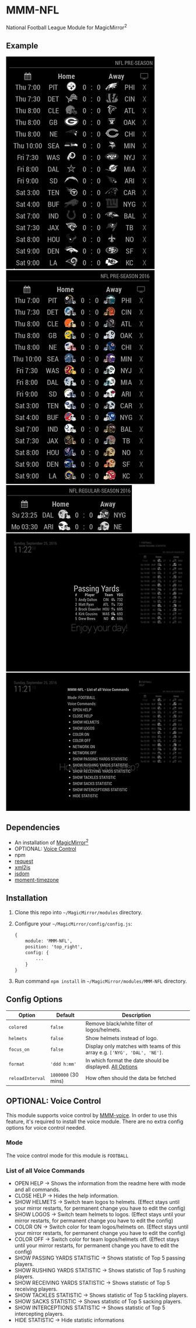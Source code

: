 # MMM-NFL
National Football League Module for MagicMirror<sup>2</sup>

## Example

![](.github/example.jpg)   ![](.github/example2.jpg)   ![](.github/example_focus.jpg)   ![](.github/example_statistic.jpg)   ![](.github/example_help.jpg)

## Dependencies
  * An installation of [MagicMirror<sup>2</sup>](https://github.com/MichMich/MagicMirror)
  * OPTIONAL: [Voice Control](https://github.com/fewieden/MMM-voice)
  * npm
  * [request](https://www.npmjs.com/package/request)
  * [xml2js](https://www.npmjs.com/package/xml2js)
  * [jsdom](https://www.npmjs.com/package/jsdom)
  * [moment-timezone](https://www.npmjs.com/package/moment-timezone)

## Installation
 1. Clone this repo into `~/MagicMirror/modules` directory.
 2. Configure your `~/MagicMirror/config/config.js`:

    ```
    {
        module: 'MMM-NFL',
        position: 'top_right',
        config: {
            ...
        }
    }
    ```
 3. Run command `npm install` in `~/MagicMirror/modules/MMM-NFL` directory.

## Config Options
| **Option** | **Default** | **Description** |
| --- | --- | --- |
| `colored` | `false` | Remove black/white filter of logos/helmets. |
| `helmets` | `false` | Show helmets instead of logo. |
| `focus_on` | `false` | Display only matches with teams of this array e.g. `['NYG', 'DAL', 'NE']`. |
| `format` | `'ddd h:mm'` | In which format the date should be displayed. [All Options](http://momentjs.com/docs/#/displaying/format/) |
| `reloadInterval` | `1800000` (30 mins) | How often should the data be fetched |

## OPTIONAL: Voice Control
This module supports voice control by [MMM-voice](https://github.com/fewieden/MMM-voice). In order to use this feature, it's required to install the voice module. There are no extra config options for voice control needed.

### Mode
The voice control mode for this module is `FOOTBALL`

### List of all Voice Commands
  * OPEN HELP -> Shows the information from the readme here with mode and all commands.
  * CLOSE HELP -> Hides the help information.
  * SHOW HELMETS -> Switch team logos to helmets. (Effect stays until your mirror restarts, for permanent change you have to edit the config)
  * SHOW LOGOS -> Switch team helmets to logos. (Effect stays until your mirror restarts, for permanent change you have to edit the config)
  * COLOR ON -> Switch color for team logos/helmets on. (Effect stays until your mirror restarts, for permanent change you have to edit the config)
  * COLOR OFF -> Switch color for team logos/helmets off. (Effect stays until your mirror restarts, for permanent change you have to edit the config)
  * SHOW PASSING YARDS STATISTIC -> Shows statistic of Top 5 passing players.
  * SHOW RUSHING YARDS STATISTIC -> Shows statistic of Top 5 rushing players.
  * SHOW RECEIVING YARDS STATISTIC -> Shows statistic of Top 5 receiving players.
  * SHOW TACKLES STATISTIC -> Shows statistic of Top 5 tackling players.
  * SHOW SACKS STATISTIC -> Shows statistic of Top 5 sacking players.
  * SHOW INTERCEPTIONS STATISTIC -> Shows statistic of Top 5 intercepting players.
  * HIDE STATISTIC -> Hide statistic informations

